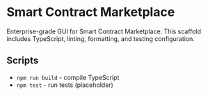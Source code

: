 # Smart Contract Marketplace

Enterprise-grade GUI for Smart Contract Marketplace. This scaffold includes TypeScript, linting, formatting, and testing configuration.

## Scripts
- `npm run build` - compile TypeScript
- `npm test` - run tests (placeholder)
